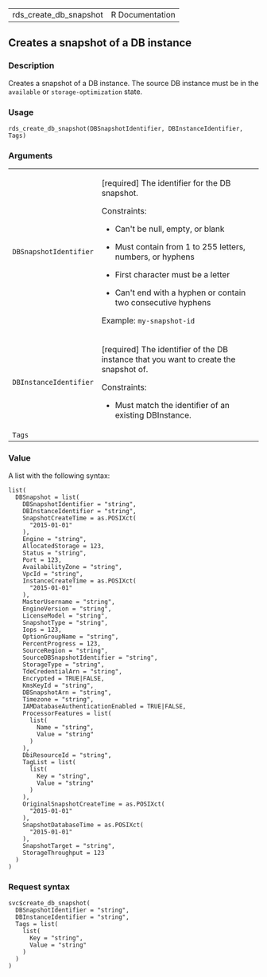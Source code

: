 <table style="width: 100%;">
<tbody>
<tr class="odd">
<td>rds_create_db_snapshot</td>
<td style="text-align: right;">R Documentation</td>
</tr>
</tbody>
</table>

## Creates a snapshot of a DB instance

### Description

Creates a snapshot of a DB instance. The source DB instance must be in
the `available` or `storage-optimization` state.

### Usage

    rds_create_db_snapshot(DBSnapshotIdentifier, DBInstanceIdentifier, Tags)

### Arguments

<table>
<colgroup>
<col style="width: 35%" />
<col style="width: 65%" />
</colgroup>
<tbody>
<tr class="odd">
<td><code
id="rds_create_db_snapshot_:_DBSnapshotIdentifier">DBSnapshotIdentifier</code></td>
<td><p>[required] The identifier for the DB snapshot.</p>
<p>Constraints:</p>
<ul>
<li><p>Can't be null, empty, or blank</p></li>
<li><p>Must contain from 1 to 255 letters, numbers, or hyphens</p></li>
<li><p>First character must be a letter</p></li>
<li><p>Can't end with a hyphen or contain two consecutive
hyphens</p></li>
</ul>
<p>Example: <code>my-snapshot-id</code></p></td>
</tr>
<tr class="even">
<td><code
id="rds_create_db_snapshot_:_DBInstanceIdentifier">DBInstanceIdentifier</code></td>
<td><p>[required] The identifier of the DB instance that you want to
create the snapshot of.</p>
<p>Constraints:</p>
<ul>
<li><p>Must match the identifier of an existing DBInstance.</p></li>
</ul></td>
</tr>
<tr class="odd">
<td><code id="rds_create_db_snapshot_:_Tags">Tags</code></td>
<td></td>
</tr>
</tbody>
</table>

### Value

A list with the following syntax:

    list(
      DBSnapshot = list(
        DBSnapshotIdentifier = "string",
        DBInstanceIdentifier = "string",
        SnapshotCreateTime = as.POSIXct(
          "2015-01-01"
        ),
        Engine = "string",
        AllocatedStorage = 123,
        Status = "string",
        Port = 123,
        AvailabilityZone = "string",
        VpcId = "string",
        InstanceCreateTime = as.POSIXct(
          "2015-01-01"
        ),
        MasterUsername = "string",
        EngineVersion = "string",
        LicenseModel = "string",
        SnapshotType = "string",
        Iops = 123,
        OptionGroupName = "string",
        PercentProgress = 123,
        SourceRegion = "string",
        SourceDBSnapshotIdentifier = "string",
        StorageType = "string",
        TdeCredentialArn = "string",
        Encrypted = TRUE|FALSE,
        KmsKeyId = "string",
        DBSnapshotArn = "string",
        Timezone = "string",
        IAMDatabaseAuthenticationEnabled = TRUE|FALSE,
        ProcessorFeatures = list(
          list(
            Name = "string",
            Value = "string"
          )
        ),
        DbiResourceId = "string",
        TagList = list(
          list(
            Key = "string",
            Value = "string"
          )
        ),
        OriginalSnapshotCreateTime = as.POSIXct(
          "2015-01-01"
        ),
        SnapshotDatabaseTime = as.POSIXct(
          "2015-01-01"
        ),
        SnapshotTarget = "string",
        StorageThroughput = 123
      )
    )

### Request syntax

    svc$create_db_snapshot(
      DBSnapshotIdentifier = "string",
      DBInstanceIdentifier = "string",
      Tags = list(
        list(
          Key = "string",
          Value = "string"
        )
      )
    )
